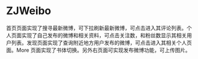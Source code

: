 # ZJWeibo
首页页面实现了搜寻最新微博，可下拉刷新最新微博，可点击进入其评论列表。个人页面实现了自己发布的微博和相关资料，可点击关注数，和粉丝数显示其相关用户列表。发现页面实现了查询附近地方用户发布的微博，可点击进入其相关个人页面。More 页面实现了书体切换。另外右页面可实现发布微博功能，可上传图片。
